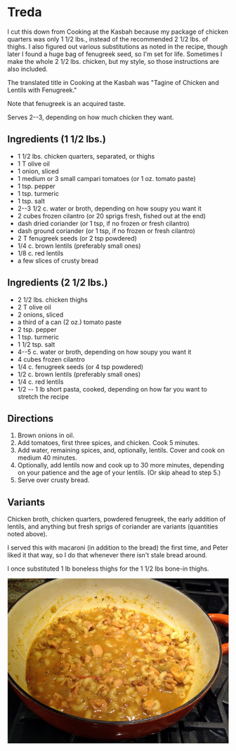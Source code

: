 # Treda

I cut this down from Cooking at the Kasbah because my package of chicken quarters was only 1 1/2 lbs., instead of the recommended 2 1/2 lbs. of thighs.  I also figured out various substitutions as noted in the recipe, though later I found a huge bag of fenugreek seed, so I'm set for life.  Sometimes I make the whole 2 1/2 lbs. chicken, but my style, so those instructions are also included.

The translated title in Cooking at the Kasbah was "Tagine of Chicken and Lentils with Fenugreek."

Note that fenugreek is an acquired taste.

Serves 2--3, depending on how much chicken they want.

## Ingredients (1 1/2 lbs.)

* 1 1/2 lbs. chicken quarters, separated, or thighs
* 1 T olive oil
* 1 onion, sliced
* 1 medium or 3 small campari tomatoes (or 1 oz. tomato paste)
* 1 tsp. pepper
* 1 tsp. turmeric
* 1 tsp. salt
* 2--3 1/2 c. water or broth, depending on how soupy you want it
* 2 cubes frozen cilantro (or 20 sprigs fresh, fished out at the end)
* dash dried coriander (or 1 tsp, if no frozen or fresh cilantro)
* dash ground coriander (or 1 tsp, if no frozen or fresh cilantro)
* 2 T fenugreek seeds (or 2 tsp powdered)
* 1/4 c. brown lentils (preferably small ones)
* 1/8 c. red lentils
* a few slices of crusty bread

## Ingredients (2 1/2 lbs.)

* 2 1/2 lbs. chicken thighs
* 2 T olive oil
* 2 onions, sliced
* a third of a can (2 oz.) tomato paste 
* 2 tsp. pepper
* 1 tsp. turmeric
* 1 1/2 tsp. salt
* 4--5 c. water or broth, depending on how soupy you want it
* 4 cubes frozen cilantro
* 1/4 c. fenugreek seeds (or 4 tsp powdered)
* 1/2 c. brown lentils (preferably small ones)
* 1/4 c. red lentils
* 1/2 -- 1 lb short pasta, cooked, depending on how far you want to stretch the recipe

## Directions

1. Brown onions in oil.
2. Add tomatoes, first three spices, and chicken. Cook 5 minutes.
3. Add water, remaining spices, and, optionally, lentils.  Cover and cook on medium 40 minutes.
4. Optionally, add lentils now and cook up to 30 more minutes, depending on your patience and the age of your lentils.  (Or skip ahead to step 5.)
5. Serve over crusty bread.

## Variants

Chicken broth, chicken quarters, powdered fenugreek, the early addition of lentils, and anything but fresh sprigs of coriander are variants (quantities noted above).

I served this with macaroni (in addition to the bread) the first time, and Peter liked it that way, so I do that whenever there isn't stale bread around.

I once substituted 1 lb boneless thighs for the 1 1/2 lbs bone-in thighs.

![Treda variant](../images/treda.png)


